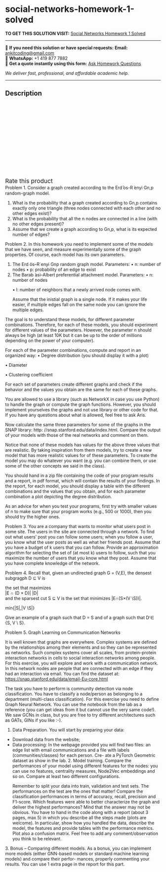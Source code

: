 # social-networks-homework-1-solved
**TO GET THIS SOLUTION VISIT:** [Social Networks Homework 1 Solved](https://www.ankitcodinghub.com/product/social-networks-homework-1-solved/)


---

📩 **If you need this solution or have special requests:** **Email:** ankitcoding@gmail.com  
📱 **WhatsApp:** +1 419 877 7882  
📄 **Get a quote instantly using this form:** [Ask Homework Questions](https://www.ankitcodinghub.com/services/ask-homework-questions/)

*We deliver fast, professional, and affordable academic help.*

---

<h2>Description</h2>



<div class="kk-star-ratings kksr-auto kksr-align-center kksr-valign-top" data-payload="{&quot;align&quot;:&quot;center&quot;,&quot;id&quot;:&quot;99012&quot;,&quot;slug&quot;:&quot;default&quot;,&quot;valign&quot;:&quot;top&quot;,&quot;ignore&quot;:&quot;&quot;,&quot;reference&quot;:&quot;auto&quot;,&quot;class&quot;:&quot;&quot;,&quot;count&quot;:&quot;0&quot;,&quot;legendonly&quot;:&quot;&quot;,&quot;readonly&quot;:&quot;&quot;,&quot;score&quot;:&quot;0&quot;,&quot;starsonly&quot;:&quot;&quot;,&quot;best&quot;:&quot;5&quot;,&quot;gap&quot;:&quot;4&quot;,&quot;greet&quot;:&quot;Rate this product&quot;,&quot;legend&quot;:&quot;0\/5 - (0 votes)&quot;,&quot;size&quot;:&quot;24&quot;,&quot;title&quot;:&quot;Social Networks Homework 1 Solved&quot;,&quot;width&quot;:&quot;0&quot;,&quot;_legend&quot;:&quot;{score}\/{best} - ({count} {votes})&quot;,&quot;font_factor&quot;:&quot;1.25&quot;}">

<div class="kksr-stars">

<div class="kksr-stars-inactive">
            <div class="kksr-star" data-star="1" style="padding-right: 4px">


<div class="kksr-icon" style="width: 24px; height: 24px;"></div>
        </div>
            <div class="kksr-star" data-star="2" style="padding-right: 4px">


<div class="kksr-icon" style="width: 24px; height: 24px;"></div>
        </div>
            <div class="kksr-star" data-star="3" style="padding-right: 4px">


<div class="kksr-icon" style="width: 24px; height: 24px;"></div>
        </div>
            <div class="kksr-star" data-star="4" style="padding-right: 4px">


<div class="kksr-icon" style="width: 24px; height: 24px;"></div>
        </div>
            <div class="kksr-star" data-star="5" style="padding-right: 4px">


<div class="kksr-icon" style="width: 24px; height: 24px;"></div>
        </div>
    </div>

<div class="kksr-stars-active" style="width: 0px;">
            <div class="kksr-star" style="padding-right: 4px">


<div class="kksr-icon" style="width: 24px; height: 24px;"></div>
        </div>
            <div class="kksr-star" style="padding-right: 4px">


<div class="kksr-icon" style="width: 24px; height: 24px;"></div>
        </div>
            <div class="kksr-star" style="padding-right: 4px">


<div class="kksr-icon" style="width: 24px; height: 24px;"></div>
        </div>
            <div class="kksr-star" style="padding-right: 4px">


<div class="kksr-icon" style="width: 24px; height: 24px;"></div>
        </div>
            <div class="kksr-star" style="padding-right: 4px">


<div class="kksr-icon" style="width: 24px; height: 24px;"></div>
        </div>
    </div>
</div>


<div class="kksr-legend" style="font-size: 19.2px;">
            <span class="kksr-muted">Rate this product</span>
    </div>
    </div>
<div class="page" title="Page 1">
<div class="layoutArea">
<div class="column">
Problem 1. Consider a graph created according to the Erd ̋os-R ́enyi Gn,p random-graph model.

<ol>
<li>What is the probability that a graph created according to Gn,p contains exactly only one
triangle (three nodes connected with each other and no other edges exist)?
</li>
<li>What is the probability that all the n nodes are connected in a line (with no other edges present)?</li>
<li>Assume that we create a graph according to Gn,p, what is its expected number of edges?</li>
</ol>
Problem 2. In this homework you need to implement some of the models that we have seen, and measure experimentally some of the graph properties. Of course, each model has its own parameters.

<ol>
<li>The Erd ̈os–R`enyi Gnp random graph model. Parameters: • n: number of nodes
• p: probability of an edge to exist
</li>
<li>The Barab ́asi–Albert preferential attachment model. Parameters:
• n: number of nodes

• l: number of neighbors that a newly arrived node comes with.

Assume that the inistial graph is a single node. If it makes your life easier, if multiple edges fall on the same node you can ignore the multiple edges.
</li>
</ol>
</div>
</div>
</div>
<div class="page" title="Page 2">
<div class="layoutArea">
<div class="column">
The goal is to understand these models, for different parameter combinations. Therefore, for each of these models, you should experiment for different values of the parameters. However, the parameter n should always be high (at least 10K but it can be up to the order of millions depending on the power of your computer).

For each of the parameter combinations, compute and report in an organized way: • Degree distribution (you should display it with a plot)

• Diameter

• Clustering coefficient

For each set of parameters create different graphs and check if the behavior and the values you obtain are the same for each of these graphs.

You are allowed to use a library (such as NetworkX in case you use Python) to handle the graph or compute the graph functions. However, you should implement yourselves the graphs and not use library or other code for that. If you have any questions about what is allowed, feel free to ask Aris.

Now calculate the same three parameters for some of the graphs in the SNAP library: http: //snap.stanford.edu/data/index.html. Compare the output of your models with those of the real networks and comment on them.

Notice that none of these models has values for the above three values that are realistic. By taking inspiration from them models, try to create a new model that has more realistic values for of these parameters. To create the model you may do whatever you want (e.g. you can combine them, or use some of the other concepts we said in the class).

You should hand in a zip file containing the code of your program results and a report, in pdf format, which will contain the results of your findings. In the report, for each model, you should display a table with the different combinations and the values that you obtain, and for each parameter combination a plot depicting the degree distribution.

As an advice for when you test your programs, first try with smaller values of n to make sure that your program works (e.g., 500 or 1000), then you should try the higher ones.

Problem 3. You are a company that wants to monitor what users post in some site. The users in the site are connected through a network. To find out what users’ post you can follow some users; when you follow a user, you know what the user posts as well as what her friends post. Assume that you have a budget of k users that you can follow. Provide an approximation algorithm for selecting the set of (at most k) users to follow, such that you maximize the number of users that you know what they post. Assume that you have complete knowledge of the network.

Problem 4. Recall that, given an undirected graph G = (V,E), the densest subgragph D ⊆ V is

</div>
</div>
<div class="layoutArea">
<div class="column">
the set that maximizes

</div>
<div class="column">
|E ∩ (D × D)| |D|

</div>
</div>
<div class="layoutArea">
<div class="column">
and the sparsest cut S ⊆ V is the set that minimizes |E∩(S×(V \S))|.

min{|S|,|V \S|}

Give an example of a graph such that D = S and of a graph such that D ̸∈ {S, V \ S}.

</div>
</div>
</div>
<div class="page" title="Page 3">
<div class="layoutArea">
<div class="column">
Problem 5. Graph Learning on Communication Networks

It is well known that graphs are everywhere. Complex systems are defined by the relationships among their elements and so they can be represented as networks. Such complex systems cover all scales, from protein-protein interaction networks in cells to social interaction networks among people. For this exercise, you will explore and work with a communication network. In this network nodes are people that are connected with an edge if they had an interaction via email. You can find the dataset at: https://snap.stanford.edu/data/email-Eu-core.html

The task you have to perform is community detection via node classification. You have to classify a node/person as belonging to a department (multi-class classification). For this exercise you need to define Graph Neural Network. You can use the notebook from the lab as a reference (you can get ideas from it but cannot use the very same code!). We saw GCNs in class, but you are free to try different architectures such as GATs, GINs if you like :-).

1. Data Preparation. You will start by preparing your data:

<ul>
<li>Download data from the website;</li>
<li>Data processing: In the webpage provided you will find two files: an edge list with email communications and a file with labels (communities/classes) for each person. Cre- ate a PyTorch Geometric dataset as show in the lab.
2. Model training. Compare the performances of your model using different features for the nodes: you can use no features, centrality measures, Node2Vec embeddings and so on. Compare at least two different configurations.

Remember to split your data into train, validation and test sets. The performances on the test are the ones that matter! Compare the classification performances in terms of accuracy, recall, precision and F1-score. Which features were able to better characterize the graph and deliver the highest performances? Mind that the answer may not be obvious. You have to hand in the code along with a report (about 3 pages, max 5) in which you describe all the steps made (plots are welcome). In particular, show how you handled the data, describe the model, the features and provide tables with the performance metrics. Plot also a confusion matrix. Feel free to add any comment/observation you think to be relevant.
</li>
</ul>
3. Bonus – Comparing different models. As a bonus, you can implement more models (either GNN-based models or standard machine learning models) and compare their perfor- mances, properly commenting your results. You can use 1 extra page in the report for this part.

</div>
</div>
</div>
